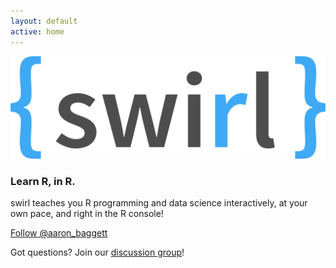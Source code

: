 ```yaml
---
layout: default
active: home
---
```


<div class="logo">
  <img src="images/swirl_new_large_final.png" class="img-responsive" alt="Responsive image">
</div>

<div class="welcome">
  <h3>Learn R, in R.</h3>
  <p>swirl teaches you R programming and data science interactively, at your own pace, and right in the R console!</p>
</div>
    
<div class="homepage-contact">
  <a href="https://twitter.com/aaron_baggett" class="twitter-follow-button" data-show-count="false" data-size="large">Follow @aaron_baggett</a>
  <script>!function(d,s,id){var js,fjs=d.getElementsByTagName(s)[0],p=/^http:/.test(d.location)?'http':'https';if(!d.getElementById(id)){js=d.createElement(s);js.id=id;js.src=p+'://platform.twitter.com/widgets.js';fjs.parentNode.insertBefore(js,fjs);}}(document, 'script', 'twitter-wjs');</script>
  <p>Got questions? Join our <a href="https://groups.google.com/group/swirl-discuss" target="_blank">discussion group</a>!</p>
            
</div>